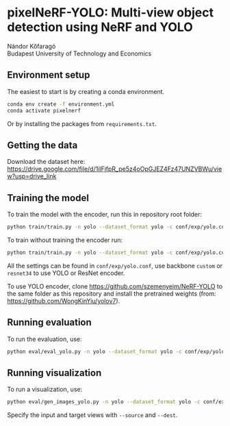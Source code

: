 # pixelNeRF-YOLO: Multi-view object detection using NeRF and YOLO

Nándor Kőfaragó<br>
Budapest University of Technology and Economics

## Environment setup

The easiest to start is by creating a conda environment.

```sh
conda env create -f environment.yml
conda activate pixelnerf
```

Or by installing the packages from `requirements.txt`.

## Getting the data

Download the dataset here: https://drive.google.com/file/d/1ilFjfpR_pe5z4oOpGJEZ4Fz47UNZVBWu/view?usp=drive_link

## Training the model

To train the model with the encoder, run this in repository root folder:

```sh
python train/train.py -n yolo --dataset_format yolo -c conf/exp/yolo.conf -D ./data/yolo -V 3 --gpu_id=0 --resume -B 1 --gamma 0.9 --epochs 50
```

To train without training the encoder run:

```sh
python train/train.py -n yolo --dataset_format yolo -c conf/exp/yolo.conf -D ./data/yolo -V 3 --gpu_id=0 --resume -B 1 --gamma 0.9 --epochs 50 --freeze_enc
```

All the settings can be found in `conf/exp/yolo.conf`, use backbone `custom` or `resnet34` to use YOLO or ResNet encoder.

To use YOLO encoder, clone https://github.com/szemenyeim/NeRF-YOLO to the same folder as this repository and install the pretrained weights (from: https://github.com/WongKinYiu/yolov7).

## Running evaluation

To run the evaluation, use:

```sh
python eval/eval_yolo.py -n yolo --dataset_format yolo -c conf/exp/yolo.conf -D ./data/yolo -V 3 --gpu_id=0 --resume -B 1
```

## Running visualization

To run a visualization, use:

```sh
python eval/gen_images_yolo.py -n yolo --dataset_format yolo -c conf/exp/yolo.conf -D ./data/yolo -V 3 --gpu_id=0 -B 1 --source "0 2 5" --dest 0 --resume
```

Specify the input and target views with `--source` and `--dest`.
